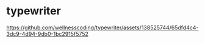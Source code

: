 # typewriter

https://github.com/wellnesscoding/typewriter/assets/138525744/65dfd4c4-3dc9-4d94-9db0-1bc2915f5752

